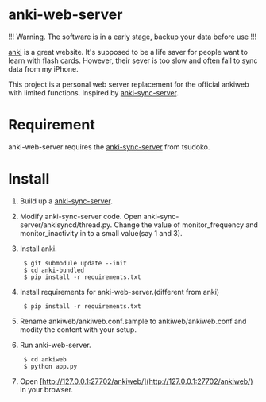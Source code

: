 # anki-web-server

!!! Warning. The software is in a early stage, backup your data before use !!!

[anki](https://apps.ankiweb.net/) is a great website. It's supposed to be a life saver for people want to learn with flash cards. However, their sever is too slow and often fail to sync data from my iPhone.

This project is a personal web server replacement for the official ankiweb with limited functions. Inspired by [anki-sync-server](https://github.com/tsudoko/anki-sync-server).

# Requirement
anki-web-server requires the [anki-sync-server](https://github.com/tsudoko/anki-sync-server) from tsudoko.

# Install
1. Build up a [anki-sync-server](https://github.com/tsudoko/anki-sync-server).

2. Modify anki-sync-server code. Open anki-sync-server/ankisyncd/thread.py. Change the value of monitor_frequency and monitor_inactivity in  to a small value(say 1 and 3).

3. Install anki.

        $ git submodule update --init
        $ cd anki-bundled
        $ pip install -r requirements.txt

4. Install requirements for anki-web-server.(different from anki)

        $ pip install -r requirements.txt

5. Rename ankiweb/ankiweb.conf.sample to ankiweb/ankiweb.conf and modity the content with your setup.

6. Run anki-web-server.

        $ cd ankiweb
        $ python app.py

7. Open [http://127.0.0.1:27702/ankiweb/](http://127.0.0.1:27702/ankiweb/) in your browser.